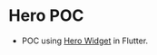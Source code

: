 # Hero POC

- POC using [Hero Widget](https://docs.flutter.dev/ui/animations/hero-animations) in Flutter.
